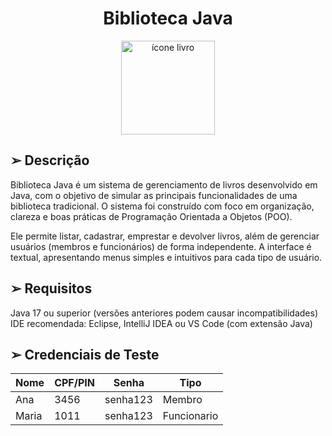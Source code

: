 <div align="center"> <h1> Biblioteca Java </h1> <img src="https://cdn-icons-png.flaticon.com/512/2232/2232688.png" alt="ícone livro" width="150" height="150"> </div>

<h2>➢ Descrição </h2>

Biblioteca Java é um sistema de gerenciamento de livros desenvolvido em Java, com o objetivo de simular as principais funcionalidades de uma biblioteca tradicional.
O sistema foi construído com foco em organização, clareza e boas práticas de Programação Orientada a Objetos (POO).

Ele permite listar, cadastrar, emprestar e devolver livros, além de gerenciar usuários (membros e funcionários) de forma independente.
A interface é textual, apresentando menus simples e intuitivos para cada tipo de usuário.

<h2>➢ Requisitos </h2>

Java 17 ou superior (versões anteriores podem causar incompatibilidades)
IDE recomendada: Eclipse, IntelliJ IDEA ou VS Code (com extensão Java)

## ➢ Credenciais de Teste 

| Nome | CPF/PIN | Senha | Tipo |
|---------------------|-----------------|-------|-------|
| Ana | 3456 | senha123 | Membro |
| Maria | 1011 | senha123 |Funcionario|

